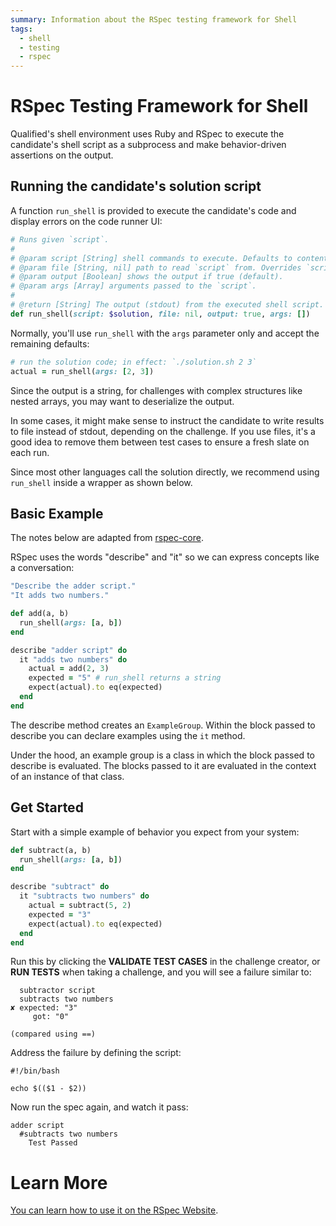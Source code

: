 ```yaml
---
summary: Information about the RSpec testing framework for Shell
tags:
  - shell
  - testing
  - rspec
---
```


# RSpec Testing Framework for Shell

Qualified's shell environment uses Ruby and RSpec to execute the candidate's shell script as a subprocess and make behavior-driven assertions on the output.

## Running the candidate's solution script

A function `run_shell` is provided to execute the candidate's code and display errors on the code runner UI:

```ruby
# Runs given `script`.
#
# @param script [String] shell commands to execute. Defaults to contents of `solution`.
# @param file [String, nil] path to read `script` from. Overrides `script` if given.
# @param output [Boolean] shows the output if true (default).
# @param args [Array] arguments passed to the `script`.
#
# @return [String] The output (stdout) from the executed shell script.
def run_shell(script: $solution, file: nil, output: true, args: [])
```

Normally, you'll use `run_shell` with the `args` parameter only and accept the remaining defaults:

```ruby
# run the solution code; in effect: `./solution.sh 2 3`
actual = run_shell(args: [2, 3])
```

Since the output is a string, for challenges with complex structures like nested arrays, you may want to deserialize the output.

In some cases, it might make sense to instruct the candidate to write results to file instead of stdout, depending on the challenge. If you use files, it's a good idea to remove them between test cases to ensure a fresh slate on each run.

Since most other languages call the solution directly, we recommend using `run_shell` inside a wrapper as shown below.

## Basic Example

The notes below are adapted from [rspec-core](https://rspec.info/documentation/3.3/rspec-core/).

RSpec uses the words "describe" and "it" so we can express concepts like a conversation:

```ruby
"Describe the adder script."
"It adds two numbers."
```

```ruby
def add(a, b)
  run_shell(args: [a, b])
end

describe "adder script" do
  it "adds two numbers" do
    actual = add(2, 3)
    expected = "5" # run_shell returns a string
    expect(actual).to eq(expected)
  end
end
```

The describe method creates an `ExampleGroup`. Within the block passed to describe you can declare examples using the `it` method.

Under the hood, an example group is a class in which the block passed to describe is evaluated. The blocks passed to it are evaluated in the context of an instance of that class.

## Get Started

Start with a simple example of behavior you expect from your system:

```ruby
def subtract(a, b)
  run_shell(args: [a, b])
end

describe "subtract" do
  it "subtracts two numbers" do
    actual = subtract(5, 2)
    expected = "3"
    expect(actual).to eq(expected)
  end
end
```

Run this by clicking the **VALIDATE TEST CASES** in the challenge creator, or **RUN TESTS** when taking a challenge, and you will see a failure similar to:

```
  subtractor script
  subtracts two numbers
✘ expected: "3"
     got: "0"

(compared using ==)
```

Address the failure by defining the script:

```
#!/bin/bash

echo $(($1 - $2))
```

Now run the spec again, and watch it pass:

```
adder script
  #subtracts two numbers
    Test Passed
```

# Learn More

[You can learn how to use it on the RSpec Website](https://rspec.info/).

